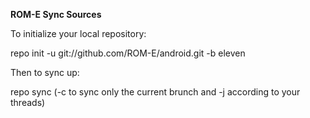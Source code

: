 
<b>ROM-E Sync Sources</b>

To initialize your local repository:

repo init -u git://github.com/ROM-E/android.git -b eleven

Then to sync up:

repo sync (-c to sync only the current brunch and -j according to your threads)
